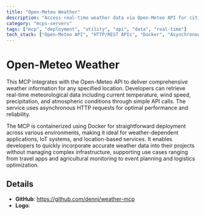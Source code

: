 ```yaml
---
title: "Open-Meteo Weather"
description: "Access real-time weather data via Open-Meteo API for cities worldwide, including temperature, wind speed, and conditions."
category: "mcps-servers"
tags: ["mcp", "deployment", "utility", "api", "data", "real-time"]
tech_stack: ["Open-Meteo API", "HTTP/REST APIs", "Docker", "Asynchronous Programming"]
---
```


# Open-Meteo Weather

This MCP integrates with the Open-Meteo API to deliver comprehensive weather information for any specified location. Developers can retrieve real-time meteorological data including current temperature, wind speed, precipitation, and atmospheric conditions through simple API calls. The service uses asynchronous HTTP requests for optimal performance and reliability.

The MCP is containerized using Docker for straightforward deployment across various environments, making it ideal for weather-dependent applications, IoT systems, and location-based services. It enables developers to quickly incorporate accurate weather data into their projects without managing complex infrastructure, supporting use cases ranging from travel apps and agricultural monitoring to event planning and logistics optimization.

## Details

- **GitHub**: https://github.com/dennj/weather-mcp
- **Logo**: 
